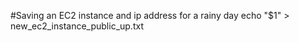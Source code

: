 

#Saving an EC2 instance and ip address for a rainy day
echo "$1" > new_ec2_instance_public_up.txt
